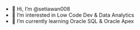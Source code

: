 - 👋 Hi, I’m @setiawan008
- 👀 I’m interested in Low Code Dev & Data Analytics
- 🌱 I’m currently learning Oracle SQL & Oracle Apex


<!---
setiawan008/setiawan008 is a ✨ special ✨ repository because its `README.md` (this file) appears on your GitHub profile.
You can click the Preview link to take a look at your changes.
--->
